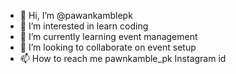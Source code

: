 - 👋 Hi, I’m @pawankamblepk
- 👀 I’m interested in learn coding
- 🌱 I’m currently learning event management 
- 💞️ I’m looking to collaborate on event setup
- 📫 How to reach me pawnkamble_pk Instagram id

<!---
pawankamblepk/pawankamblepk is a ✨ special ✨ repository because its `README.md` (this file) appears on your GitHub profile.
You can click the Preview link to take a look at your changes.
--->
